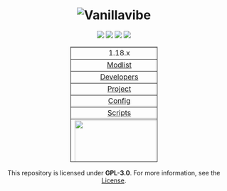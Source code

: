 <div align="center">

# ![Vanillavibe](https://user-images.githubusercontent.com/97899734/170998008-d68f9d8f-07e4-4a1e-8d8d-3b8db7c88af5.png)

[![](https://img.shields.io/badge/mod%20loader-fabric-yellow?style=flat-round)](https://fabricmc.net/)
[![](https://img.shields.io/static/v1?label=status&message=not-released&color=orange)](https://vanillavibe.website/)
[![](https://img.shields.io/static/v1?label=status&message=poor&color=pink)](https://vanillavibe.website/)
[![](https://img.shields.io/badge/License-GPLv3-blue.svg)](https://github.com/szumaster1/Vanillavibe/blob/main/1.18.X/Vanillavibe/LICENSE.md)

<table style="border-collapse: collapse; width: 38.843%; height: 260px;" border="1">
<tbody>
<tr style="height: 18px;">
<td style="width: 70%; height: 18px; text-align: center;">
<div align="center">1.18.x</div>
</td>
</tr>
<tr style="height: 18px;">
<td style="width: 70%; height: 18px; text-align: center;">
<div align="center"><a href="https://github.com/szumaster1/Vanillavibe/blob/main/1.18.X/Vanillavibe/MODPACK/MODLIST.md">Modlist</a>
</td>
</tr>
<tr style="height: 18px;">
<td style="width: 70%; height: 18px; text-align: center;">
<div align="center"><a href="https://github.com/szumaster1/Vanillavibe/blob/main/DEVELOPERS.md">Developers</a>
</td>
</tr>
<tr style="height: 18px;">
<td style="width: 70%; height: 18px; text-align: center;">
<div align="center"><a href="https://github.com/szumaster1/Vanillavibe">Project</a></td>
</td>
</tr>
<tr style="height: 18px;">
<td style="width: 70%; height: 18px; text-align: center;">
<div align="center"><a href="https://github.com/szumaster1/Vanillavibe/tree/main/1.18.X/Vanillavibe/MODPACK/config">Config</a>
</td>
</tr>
<tr style="height: 18px;">
<td style="width: 70%; height: 18px; text-align: center;">
<div align="center"><a href="https://github.com/szumaster1/Vanillavibe/tree/main/1.18.X/Vanillavibe/MODPACK/kubejs">Scripts</a>
</td>
</tr>
<tr style="height: 100px;">
<td style="width: 70%; height: 100px;"><a href="https://github.com/szumaster1/Vanillavibe/"><img style="display: block; margin-left: auto; margin-right: auto;" src="https://i.imgur.com/o0fSkHc.png" width="200" height="115"/>
</a></td>
</tr>
</tbody>
</table>
</div>
<div align="center">
   
This repository is licensed under **GPL-3.0**. For more information, see the [License](https://github.com/ModsforModpacks/Vanillavibe/blob/main/1.18.X/Vanillavibe/LICENSE.md).
</div>
